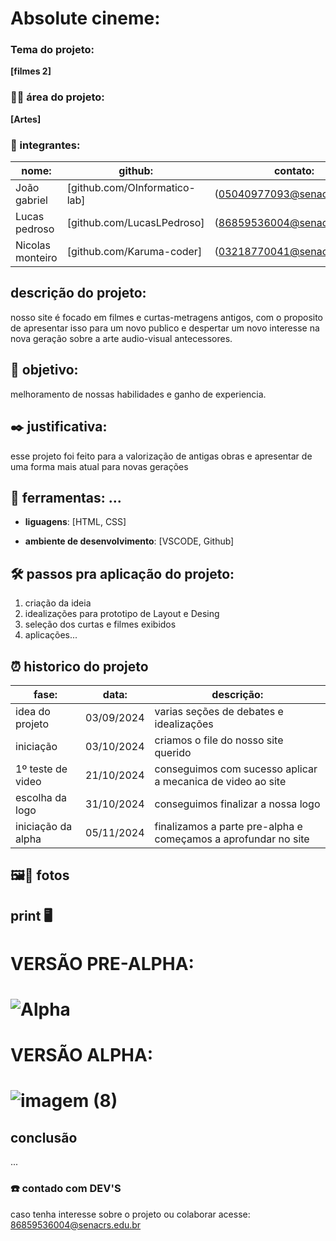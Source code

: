 # Absolute cineme:

### Tema do projeto:

**[filmes 2]**

### 👨‍🏫 área do projeto:

**[Artes]**

### 👥 integrantes:

|nome:            |github:                        | contato:                    |
|-----------------|-------------------------------|-----------------------------|
|João gabriel     | [github.com/OInformatico-lab] | (05040977093@senacrs.edu.br)|
|Lucas pedroso    |   [github.com/LucasLPedroso]  | (86859536004@senacrs.edu.br)|
|Nicolas monteiro |    [github.com/Karuma-coder]  | (03218770041@senacrs.edu.br)|

## descrição do projeto:

nosso site é focado em filmes e curtas-metragens antigos, com o proposito de apresentar isso para um novo publico
e despertar um novo interesse na nova geração sobre a arte audio-visual antecessores.

## 🎯 objetivo:

melhoramento de nossas habilidades e ganho de experiencia.

## ✒️ justificativa:

esse projeto foi feito para a valorização de antigas obras e apresentar de uma forma mais atual para novas gerações

## 🔧 ferramentas: ...

- **liguagens**: [HTML, CSS]


- **ambiente de desenvolvimento**: [VSCODE, Github]


## 🛠️ passos pra aplicação do projeto: 

1. criação da ideia
2. idealizações para prototipo de Layout e Desing
3. seleção dos curtas e filmes exibidos
4. aplicações...



## ⏰ historico do projeto

|fase:              |data:                          | descrição:                                                   |
|-------------------|-------------------------------|--------------------------------------------------------------|
| idea do projeto   |         03/09/2024            |           varias seções de debates e idealizações            |
|    iniciação      |         03/10/2024            |            criamos o file do nosso site querido              | 
| 1º teste de video |         21/10/2024            | conseguimos com sucesso aplicar a mecanica de video ao site  |
|  escolha da logo  |         31/10/2024            |            conseguimos finalizar a nossa logo                |
|iniciação da alpha |         05/11/2024            |finalizamos a parte pre-alpha e começamos a aprofundar no site|



##  🖼️📸 fotos

##  print 🖥️


<H1>VERSÃO PRE-ALPHA:<H1/>

![Alpha](https://github.com/user-attachments/assets/c1e179fa-555b-42a5-beaa-071211de7dee)

<H1>VERSÃO ALPHA:<H1/>

![imagem (8)](https://github.com/user-attachments/assets/5ca1ce56-0147-4eab-8188-c871519b8147)



## conclusão

...


### ☎️ contado com DEV'S 

caso tenha interesse sobre o projeto ou colaborar acesse: 86859536004@senacrs.edu.br

